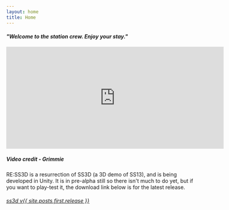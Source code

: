 ```yaml
---
layout: home
title: Home
---
```


<centred><h4><i>"Welcome to the station crew. Enjoy your stay."</i></h4></centred>

<div>
    <iframe class="video" width="580px" height="272px" src="https://www.youtube-nocookie.com/embed/uzLdgxOBPrc" frameborder="0" allow="accelerometer; autoplay; encrypted-media; gyroscope; picture-in-picture" allowfullscreen></iframe>
    <h5><i>Video credit - Grimmie</i></h5>
</div>

RE:SS3D is a resurrection of SS3D (a 3D demo of SS13), and is being developed in Unity. It is in pre-alpha still so there isn't much to do yet, but if you want to play-test it, the download link below is for the latest release.

<centred>
    <h6>
        <u><a href="{{ site.github_game_url }}/releases/download/{{ site.posts.first.release }}/SS3D_{{ site.posts.first.release }}.zip" target="_blank">ss3d v{{ site.posts.first.release }}</a></u>
    </h6>
</centred>

